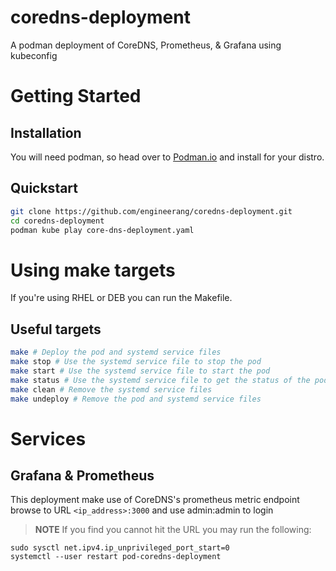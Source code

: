 # coredns-deployment
A podman deployment of CoreDNS, Prometheus, &amp; Grafana using kubeconfig

# Getting Started

## Installation
You will need podman, so head over to [Podman.io](https://podman.io/getting-started/installation.html) and install for your distro.

## Quickstart
````bash
git clone https://github.com/engineerang/coredns-deployment.git
cd coredns-deployment
podman kube play core-dns-deployment.yaml
````

# Using make targets
If you're using RHEL or DEB you can run the Makefile.

## Useful targets
````bash 
make # Deploy the pod and systemd service files
make stop # Use the systemd service file to stop the pod
make start # Use the systemd service file to start the pod
make status # Use the systemd service file to get the status of the pod
make clean # Remove the systemd service files
make undeploy # Remove the pod and systemd service files
````
# Services
## Grafana & Prometheus
This deployment make use of CoreDNS's prometheus metric endpoint browse to URL ```<ip_address>:3000``` and use admin:admin to login

> **NOTE** If you find you cannot hit the URL you may run the following:
```
sudo sysctl net.ipv4.ip_unprivileged_port_start=0
systemctl --user restart pod-coredns-deployment
```

